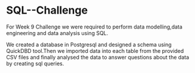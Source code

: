 # SQL--Challenge

For Week 9 Challenge we were required to perform data modelling,data engineering and data analysis using SQL.

We created a database in Postgresql and designed a schema using QuickDBD tool.Then we imported data into each table from the provided CSV files and finally analysed the data to answer questions about the data by creating sql queries.

